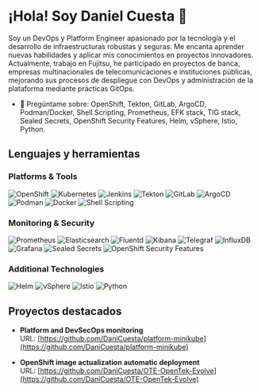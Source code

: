 # ¡Hola! Soy Daniel Cuesta 👋

Soy un DevOps y Platform Engineer apasionado por la tecnología y el desarrollo de infraestructuras robustas y seguras. Me encanta aprender nuevas habilidades y aplicar mis conocimientos en proyectos innovadores. Actualmente, trabajo en Fujitsu, he participado en proyectos de banca, empresas multinacionales de telecomunicaciones e instituciones públicas, mejorando sus procesos de despliegue con DevOps y administración de la plataforma mediante prácticas GitOps.

- 💬 Pregúntame sobre: OpenShift, Tekton, GitLab, ArgoCD, Podman/Docker, Shell Scripting, Prometheus, EFK stack, TIG stack, Sealed Secrets, OpenShift Security Features, Helm, vSphere, Istio, Python.

## Lenguajes y herramientas

### Platforms & Tools
![OpenShift](https://img.shields.io/badge/-OpenShift-black?style=flat-square&logo=redhat)
![Kubernetes](https://img.shields.io/badge/-Kubernetes-black?style=flat-square&logo=kubernetes)
![Jenkins](https://img.shields.io/badge/-Jenkins-black?style=flat-square&logo=jenkins)
![Tekton](https://img.shields.io/badge/-Tekton-black?style=flat-square&logo=tekton)
![GitLab](https://img.shields.io/badge/-GitLab-black?style=flat-square&logo=gitlab)
![ArgoCD](https://img.shields.io/badge/-ArgoCD-black?style=flat-square&logo=argo)
![Podman](https://img.shields.io/badge/-Podman-black?style=flat-square&logo=podman)
![Docker](https://img.shields.io/badge/-Docker-black?style=flat-square&logo=docker)
![Shell Scripting](https://img.shields.io/badge/-Shell%20Scripting-black?style=flat-square&logo=gnu-bash)

### Monitoring & Security
![Prometheus](https://img.shields.io/badge/-Prometheus-black?style=flat-square&logo=prometheus)
![Elasticsearch](https://img.shields.io/badge/-Elasticsearch-black?style=flat-square&logo=elasticsearch)
![Fluentd](https://img.shields.io/badge/-Fluentd-black?style=flat-square&logo=fluentd)
![Kibana](https://img.shields.io/badge/-Kibana-black?style=flat-square&logo=kibana)
![Telegraf](https://img.shields.io/badge/-Telegraf-black?style=flat-square&logo=telegraf)
![InfluxDB](https://img.shields.io/badge/-InfluxDB-black?style=flat-square&logo=influxdb)
![Grafana](https://img.shields.io/badge/-Grafana-black?style=flat-square&logo=grafana)
![Sealed Secrets](https://img.shields.io/badge/-Sealed%20Secrets-black?style=flat-square)
![OpenShift Security Features](https://img.shields.io/badge/-OpenShift%20Security-black?style=flat-square&logo=redhat)

### Additional Technologies
![Helm](https://img.shields.io/badge/-Helm-black?style=flat-square&logo=helm)
![vSphere](https://img.shields.io/badge/-vSphere-black?style=flat-square&logo=vmware)
![Istio](https://img.shields.io/badge/-Istio-black?style=flat-square&logo=istio)
![Python](https://img.shields.io/badge/-Python-black?style=flat-square&logo=python)

## Proyectos destacados

- **Platform and DevSecOps monitoring**  
  URL: [https://github.com/DaniCuesta/platform-minikube](https://github.com/DaniCuesta/platform-minikube)

- **OpenShift image actualization automatic deployment**  
  URL: [https://github.com/DaniCuesta/OTE-OpenTek-Evolve](https://github.com/DaniCuesta/OTE-OpenTek-Evolve)


